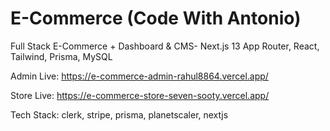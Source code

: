 # E-Commerce (Code With Antonio)
Full Stack E-Commerce + Dashboard &amp; CMS- Next.js 13 App Router, React, Tailwind, Prisma, MySQL

Admin Live: https://e-commerce-admin-rahul8864.vercel.app/

Store Live: https://e-commerce-store-seven-sooty.vercel.app/

Tech Stack: clerk, stripe, prisma, planetscaler, nextjs
